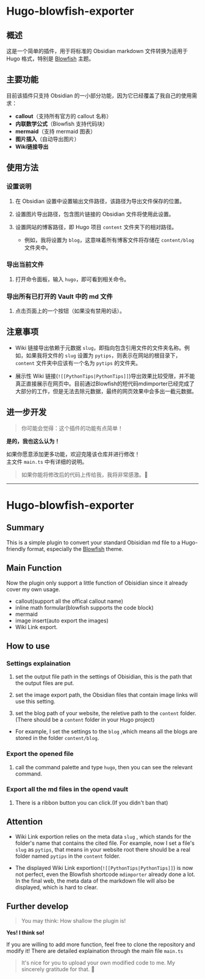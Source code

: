 # Hugo-blowfish-exporter

## 概述
这是一个简单的插件，用于将标准的 Obsidian markdown 文件转换为适用于 Hugo 格式，特别是 [Blowfish](https://blowfish.page/) 主题。

## 主要功能

目前该插件只支持 Obsidian 的一小部分功能，因为它已经覆盖了我自己的使用需求：
  - **callout**（支持所有官方的 callout 名称）
  - **内联数学公式**（Blowfish 支持代码块）
  - **mermaid**（支持 mermaid 图表）
  - **图片插入**（自动导出图片）
  - **Wiki链接导出**

## 使用方法

### 设置说明

1. 在 Obsidian 设置中设置输出文件路径，该路径为导出文件保存的位置。
  
2. 设置图片导出路径，包含图片链接的 Obsidian 文件将使用此设置。

3. 设置网站的博客路径，即 Hugo 项目 `content` 文件夹下的相对路径。
   - 例如，我将设置为 `blog`，这意味着所有博客文件将存储在 `content/blog` 文件夹中。

### 导出当前文件
1. 打开命令面板，输入 `hugo`，即可看到相关命令。

### 导出所有已打开的 Vault 中的 md 文件
1. 点击页面上的一个按钮（如果没有禁用的话）。

## 注意事项

- Wiki 链接导出依赖于元数据 `slug`，即指向包含引用文件的文件夹名称。例如，如果我将文件的 `slug` 设置为 `pytips`，则表示在网站的根目录下，`content` 文件夹中应该有一个名为 `pytips` 的文件夹。

- 展示性 Wiki 链接(`![[PythonTips|PythonTips]]`)导出效果比较受限，并不能真正直接展示在网页中。目前通过Blowfish的短代码mdimporter已经完成了大部分的工作，但是无法去除元数据，最终的网页效果中会多出一截元数据。

## 进一步开发

> 你可能会觉得：这个插件的功能有点简单！

**是的，我也这么认为！**

如果你愿意添加更多功能，欢迎克隆该仓库并进行修改！  
主文件 `main.ts` 中有详细的说明。

> 如果你能将修改后的代码上传给我，我将非常感激。🫡

---

# Hugo-blowfish-exporter

## Summary
This is a simple plugin to convert your standard Obisidian md file to a Hugo-friendly format, especially the [Blowfish](https://blowfish.page/) theme.

## Main Function

Now the plugin only support a little function of Obisidian since it already cover my own usage.
  - callout(support all the offical callout name)
  - inline math formular(blowfish supports the code block)
  - mermaid
  - image insert(auto export the images)
  - Wiki Link export.

## How to use

### Settings explaination

1. set the output file path in the settings of Obisidian, this is the path that the output files are put.

2. set the image export path, the Obsidian files that contain image links will use this setting.

3. set the blog path of your website, the reletive path to the `content` folder.(There should be a `content` folder in your Hugo project)
  - For example, I set the settings to the `blog` ,which means all the blogs are stored in the folder `content/blog`.


### Export the opened file
1. call the command palette and type `hugo`, then you can see the relevant command.

### Export all the md files in the opend vault
1. There is a ribbon button you can click.(If you didn't ban that)

## Attention

- Wiki Link exportion relies on the meta data `slug` , which stands for the folder's name that contains the cited file. For example, now I set a file's `slug` as `pytips`, that means in your website root there should be a real folder named `pytips` in the `content` folder.

- The displayed Wiki Link exportion(`![[PythonTips|PythonTips]]`) is now not perfect, even the Blowfish shortcode `mdimporter` already done a lot. In the final web, the meta data of the markdown file will also be displayed, which is hard to clear.

## Further develop

> You may think: How shallow the plugin is!

**Yes! I think so!**

If you are willing to add more function, feel free to clone the repository and modify it!
There are detailed explaination through the main file `main.ts`

> It's nice for you to upload your own modified code to me. My sincerely gratitude for that. 🫡
